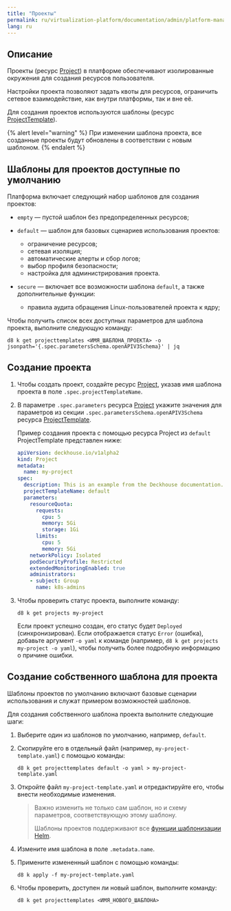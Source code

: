 ```yaml
---
title: "Проекты"
permalink: ru/virtualization-platform/documentation/admin/platform-management/access-control/projects.html
lang: ru
---
```


## Описание

Проекты (ресурс [Project](../../reference/cr.html#project)) в платформе обеспечивают изолированные окружения для создания ресурсов пользователя.

Настройки проекта позволяют задать квоты для ресурсов, ограничить сетевое взаимодействие, как внутри платформы, так и вне её.

Для создания проектов используются шаблоны (ресурс [ProjectTemplate](../../reference/cr.html#projecttemplate)).

{% alert level="warning" %}
При изменении шаблона проекта, все созданные проекты будут обновлены в соответствии с новым шаблоном.
{% endalert %}

## Шаблоны для проектов доступные по умолчанию

Платформа включает следующий набор шаблонов для создания проектов:

- `empty` — пустой шаблон без предопределенных ресурсов;

- `default` — шаблон для базовых сценариев использования проектов:
  - ограничение ресурсов;
  - сетевая изоляция;
  - автоматические алерты и сбор логов;
  - выбор профиля безопасности;
  - настройка для администрирования проекта.

- `secure` — включает все возможности шаблона `default`, а также дополнительные функции:
  - правила аудита обращения Linux-пользователей проекта к ядру;

Чтобы получить список всех доступных параметров для шаблона проекта, выполните следующую команду:

```shell
d8 k get projecttemplates <ИМЯ_ШАБЛОНА_ПРОЕКТА> -o jsonpath='{.spec.parametersSchema.openAPIV3Schema}' | jq
```

## Создание проекта

1. Чтобы создать проект, создайте ресурс [Project](../../reference/cr.html#project), указав имя шаблона проекта в поле `.spec.projectTemplateName`.
1. В параметре `.spec.parameters` ресурса [Project](../../reference/cr.html#project) укажите значения для параметров из секции `.spec.parametersSchema.openAPIV3Schema` ресурса [ProjectTemplate](../../reference/cr.html#projecttemplate).

   Пример создания проекта с помощью ресурса Project из `default` ProjectTemplate представлен ниже:

   ```yaml
   apiVersion: deckhouse.io/v1alpha2
   kind: Project
   metadata:
     name: my-project
   spec:
     description: This is an example from the Deckhouse documentation.
     projectTemplateName: default
     parameters:
       resourceQuota:
         requests:
           cpu: 5
           memory: 5Gi
           storage: 1Gi
         limits:
           cpu: 5
           memory: 5Gi
       networkPolicy: Isolated
       podSecurityProfile: Restricted
       extendedMonitoringEnabled: true
       administrators:
       - subject: Group
         name: k8s-admins
   ```

1. Чтобы проверить статус проекта, выполните команду:

   ```shell
   d8 k get projects my-project
   ```

   Если проект успешно создан, его статус будет `Deployed` (синхронизирован). Если отображается статус `Error` (ошибка), добавьте аргумент `-o yaml` к команде (например, `d8 k get projects my-project -o yaml`), чтобы получить более подробную информацию о причине ошибки.

## Создание собственного шаблона для проекта

Шаблоны проектов по умолчанию включают базовые сценарии использования и служат примером возможностей шаблонов.

Для создания собственного шаблона проекта выполните следующие шаги:

1. Выберите один из шаблонов по умолчанию, например, `default`.

1. Скопируйте его в отдельный файл (например, `my-project-template.yaml`) с помощью команды:

   ```shell
   d8 k get projecttemplates default -o yaml > my-project-template.yaml
   ```

1. Откройте файл `my-project-template.yaml` и отредактируйте его, чтобы внести необходимые изменения.

   > Важно изменить не только сам шаблон, но и схему параметров, соответствующую этому шаблону.
   >
   > Шаблоны проектов поддерживают все [функции шаблонизации Helm](https://helm.sh/docs/chart_template_guide/function_list/).

1. Измените имя шаблона в поле `.metadata.name`.

1. Примените измененный шаблон с помощью команды:

   ```shell
   d8 k apply -f my-project-template.yaml
   ```

1. Чтобы проверить, доступен ли новый шаблон, выполните команду:

   ```shell
   d8 k get projecttemplates <ИМЯ_НОВОГО_ШАБЛОНА>
   ```
